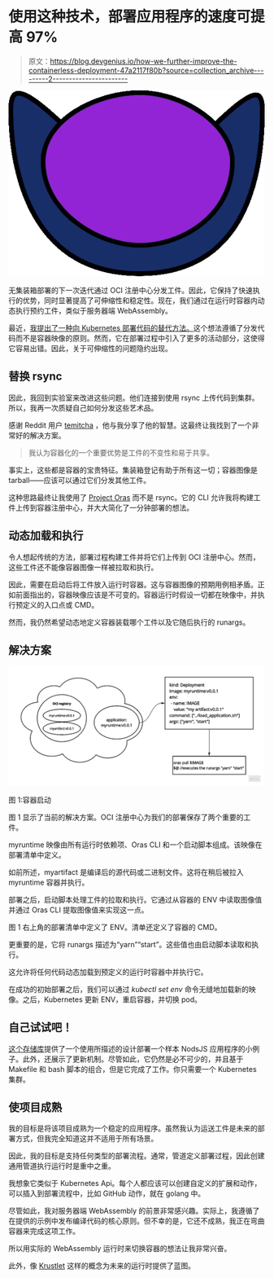 # 使用这种技术，部署应用程序的速度可提高 97%

> 原文：<https://blog.devgenius.io/how-we-further-improve-the-containerless-deployment-47a2117f80b?source=collection_archive---------2----------------------->

![](img/7a8e891a7c44750c21d3dc59222f668c.png)

无集装箱部署的下一次迭代通过 OCI 注册中心分发工件。因此，它保持了快速执行的优势，同时显著提高了可伸缩性和稳定性。现在，我们通过在运行时容器内动态执行预约工件，类似于服务器端 WebAssembly。

最近，[我提出了一种向 Kubernetes 部署代码的替代方法。](/the-one-minute-deployment-rethinking-kubernetes-deployments-3f6785918855)这个想法遵循了分发代码而不是容器映像的原则。然而，它在部署过程中引入了更多的活动部分，这使得它容易出错。因此，关于可伸缩性的问题隐约出现。

## 替换 rsync

因此，我回到实验室来改进这些问题。他们连接到使用 rsync 上传代码到集群。所以，我再一次质疑自己如何分发这些艺术品。

感谢 Reddit 用户 [temitcha](https://www.reddit.com/user/temitcha/) ，他与我分享了他的智慧。这最终让我找到了一个非常好的解决方案。

> 我认为容器化的一个重要优势是工件的不变性和易于共享。

事实上，这些都是容器的宝贵特征。集装箱登记有助于所有这一切；容器图像是 tarball——应该可以通过它们分发其他工件。

这种思路最终让我使用了 [Project Oras](https://github.com/oras-project/oras) 而不是 rsync。它的 CLI 允许我将构建工件上传到容器注册中心，并大大简化了一分钟部署的想法。

## 动态加载和执行

令人想起传统的方法，部署过程构建工件并将它们上传到 OCI 注册中心。然而，这些工件还不能像容器图像一样被拉取和执行。

因此，需要在启动后将工件放入运行时容器。这与容器图像的预期用例相矛盾。正如前面指出的，容器映像应该是不可变的。容器运行时假设一切都在映像中，并执行预定义的入口点或 CMD。

然而，我仍然希望动态地定义容器装载哪个工件以及它随后执行的 runargs。

## 解决方案

![](img/be164c419d35e18892dfbdaabd060fa5.png)

图 1:容器启动

图 1 显示了当前的解决方案。OCI 注册中心为我们的部署保存了两个重要的工件。

myruntime 映像由所有运行时依赖项、Oras CLI 和一个启动脚本组成。该映像在部署清单中定义。

如前所述，myartifact 是编译后的源代码或二进制文件。这将在稍后被拉入 myruntime 容器并执行。

部署之后，启动脚本处理工件的拉取和执行。它通过从容器的 ENV 中读取图像值并通过 Oras CLI 提取图像值来实现这一点。

图 1 右上角的部署清单中定义了 ENV。清单还定义了容器的 CMD。

更重要的是，它将 runargs 描述为“yarn”“start”。这些值也由启动脚本读取和执行。

这允许将任何代码动态加载到预定义的运行时容器中并执行它。

在成功的初始部署之后，我们可以通过 *kubectl set env* 命令无缝地加载新的映像。之后，Kubernetes 更新 ENV，重启容器，并切换 pod。

## 自己试试吧！

[这个存储库](https://github.com/Falumpaset/oneminutedeployment-demo)提供了一个使用所描述的设计部署一个样本 NodsJS 应用程序的小例子。此外，还展示了更新机制。尽管如此，它仍然是必不可少的，并且基于 Makefile 和 bash 脚本的组合，但是它完成了工作。你只需要一个 Kubernetes 集群。

## 使项目成熟

我的目标是将该项目成熟为一个稳定的应用程序。虽然我认为运送工件是未来的部署方式，但我完全知道这并不适用于所有场景。

因此，我的目标是支持任何类型的部署流程。通常，管道定义部署过程，因此创建通用管道执行运行时是重中之重。

我想象它类似于 Kubernetes Api。每个人都应该可以创建自定义的扩展和动作，可以插入到部署流程中，比如 GitHub 动作，就在 golang 中。

尽管如此，我对服务器端 WebAssembly 的前景非常感兴趣。实际上，我遵循了在提供的示例中发布编译代码的核心原则。但不幸的是，它还不成熟，我正在弯曲容器来完成这项工作。

所以用实际的 WebAssembly 运行时来切换容器的想法让我非常兴奋。

此外，像 [Krustlet](https://github.com/krustlet/krustlet) 这样的概念为未来的运行时提供了蓝图。
